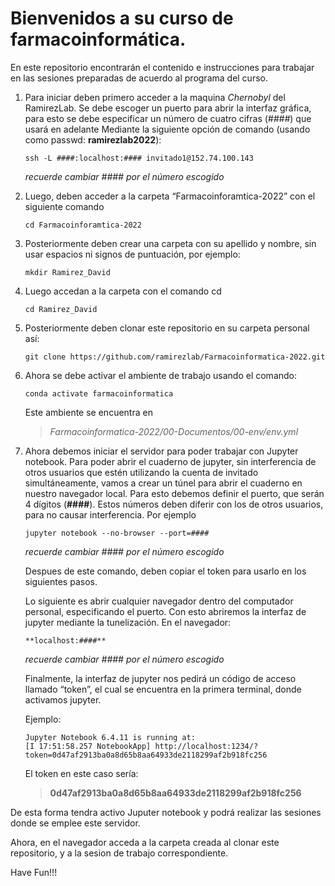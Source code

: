 # Bienvenidos a su curso de farmacoinformática.

En este repositorio encontrarán el contenido e instrucciones para trabajar en las sesiones preparadas de acuerdo al programa del curso.

1. Para iniciar deben primero acceder a la maquina *Chernobyl* del RamirezLab.
   Se debe escoger un puerto para abrir la interfaz gráfica, para esto se debe especificar un número de cuatro cifras (_####_) que usará en adelante
   Mediante la siguiente opción de comando (usando como passwd: **ramirezlab2022**):
   
   ```console
   ssh -L ####:localhost:#### invitado1@152.74.100.143
   ```
   _recuerde cambiar #### por el número escogido_

2. Luego, deben acceder a la carpeta “Farmacoinforamtica-2022” con el siguiente comando
   
   ```console
   cd Farmacoinforamtica-2022
   ```

3. Posteriormente deben crear una carpeta con su apellido y nombre, sin usar espacios ni signos de puntuación, por ejemplo:
   
   ```console
   mkdir Ramirez_David
   ```

4. Luego accedan a la carpeta con el comando cd
   
   ```console
   cd Ramirez_David
   ```

5. Posteriormente deben clonar este repositorio en su carpeta personal así:
   
   ```console
   git clone https://github.com/ramirezlab/Farmacoinformatica-2022.git
   ```
6. Ahora se debe activar el ambiente de trabajo usando el comando:
   
   ```console
   conda activate farmacoinformatica
   ```
   
   Este ambiente se encuentra en
   
   > *Farmacoinformatica-2022/00-Documentos/00-env/env.yml*
   
7. Ahora debemos iniciar el servidor para poder trabajar con Jupyter notebook. Para poder abrir el cuaderno de jupyter, sin interferencia de otros usuarios que estén utilizando la cuenta de invitado simultáneamente, vamos a crear un túnel para abrir el cuaderno en nuestro navegador local. Para esto debemos definir el puerto, que serán 4 dígitos (**####**). Estos números deben diferir con los de otros usuarios, para no causar interferencia. Por ejemplo
   
   ```console
   jupyter notebook --no-browser --port=####
   ```
   _recuerde cambiar #### por el número escogido_
   
   Despues de este comando, deben copiar el token para usarlo en los siguientes pasos.
    
   Lo siguiente es abrir cualquier navegador dentro del computador personal, especificando el puerto. Con esto abriremos la interfaz de jupyter mediante la tunelización. En el navegador:
   ```console
   **localhost:####**
   ```
   _recuerde cambiar #### por el número escogido_
   
   Finalmente, la interfaz de jupyter nos pedirá un código de acceso llamado “token”, el cual se encuentra en la primera terminal, donde activamos jupyter.
   
   Ejemplo:
   
   ```console
   Jupyter Notebook 6.4.11 is running at: 
   [I 17:51:58.257 NotebookApp] http://localhost:1234/?token=0d47af2913ba0a8d65b8aa64933de2118299af2b918fc256
   ```
   
   El token en este caso sería:
   
   > **0d47af2913ba0a8d65b8aa64933de2118299af2b918fc256**

De esta forma tendra activo Juputer notebook y podrá realizar las sesiones donde se emplee este servidor.

Ahora, en el navegador acceda a la carpeta creada al clonar este repositorio, y a la sesion de trabajo correspondiente.

Have Fun!!!


